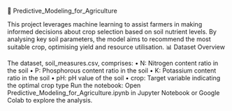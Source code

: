 🌾 Predictive_Modeling_for_Agriculture

This project leverages machine learning to assist farmers in making informed decisions about crop selection based on soil nutrient levels. By analysing key soil parameters, the model aims to recommend the most suitable crop, optimising yield and resource utilisation.
📊 Dataset Overview

The dataset, soil_measures.csv, comprises:
	•	N: Nitrogen content ratio in the soil
	•	P: Phosphorous content ratio in the soil
	•	K: Potassium content ratio in the soil
	•	pH: pH value of the soil
	•	crop: Target variable indicating the optimal crop type
 Run the notebook:
Open Predictive_Modeling_for_Agriculture.ipynb in Jupyter Notebook or Google Colab to explore the analysis.
